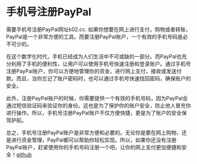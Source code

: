 # 手机号注册PayPal

需要手机号注册PayPal网址k02.cc. 如果你想要在网上进行支付，购物或者转账，PayPal是一个非常方便的工具。而要注册PayPal账户，一个有效的手机号码是必不可少的。 

在这个数字化时代，手机已经成为人们生活中不可或缺的一部分。而PayPal也充分利用了手机的便利性，让用户可以使用手机号快速注册和登录账户。通过手机号注册PayPal账户，你可以方便地管理你的资金，进行网上支付，接收或发送付款。而且，当你忘记了账户密码时，也可以通过手机号快速找回密码，确保账户的安全。 

此外，注册PayPal账户的时候，你需要提供一个有效的手机号码，因为PayPal会通过短信验证码来验证你的身份。这也是为了保护你的账户安全，防止他人冒充你进行操作。所以，手机号注册PayPal账户不仅方便快捷，更是为了账户的安全保驾护航。 

总之，手机号注册PayPal账户是非常方便和必要的。无论你是要在网上购物，还是进行资金管理，PayPal都可以帮助你轻松实现。所以，如果你还没有注册PayPal账户，赶紧使用你的手机号码注册一个吧，让你的网上支付更加便捷和安全！[github](https://github.com)